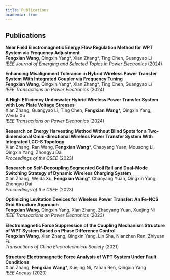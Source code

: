 ```yaml
---
title: Publications
academia: true
---
```

## Publications  

**Near Field Electromagnetic Energy Flow Regulation Method for WPT System via Frequency Adjustment**  
**Fengxian Wang**, Qingxin Yang*, Xian Zhang*, Ting Chen, Guangyao Li  
_IEEE Journal of Emerging and Selected Topics in Power Electronics_ (2024)  

**Enhancing Misalignment Tolerance in Hybrid Wireless Power Transfer System With Integrated Coupler via Frequency Tuning**  
**Fengxian Wang**, Qingxin Yang*, Xian Zhang*, Ting Chen, Guangyao Li  
_IEEE Transactions on Power Electronics_ (2024)  

**A High-Efficiency Underwater Hybrid Wireless Power Transfer System with Low Plate Voltage Stresses**  
Xian Zhang, Guangyao Li, Ting Chen, **Fengxian Wang***, Qingxin Yang, Weida Xu  
_IEEE Transactions on Power Electronics_ (2024)  

**Research on Energy Harvesting Method Without Blind Spots for a Two-dimensional Omni-directional Wireless Power Transfer System With Integrated LCC-S Topology**  
Xian Zhang, Ran Wang, **Fengxian Wang***, Chaoyang Yuan, Mousong Li, Qingxin Yang, Zhongyu Dai  
_Proceedings of the CSEE_ (2023)  

**Research on Self-Decoupling Segmented Coil Rail and Dual-Mode Switching Strategy of Dynamic Wireless Charging System**  
Xian Zhang, Weida Xu, **Fengxian Wang***, Chaoyang Yuan, Qingxin Yang, Zhongyu Dai  
_Proceedings of the CSEE_ (2023)  

**Optimizing Levitation Devices for Wireless Power Transfer: An Fe-NCS Grid Structure Approach**  
**Fengxian Wang**, Qingxin Yang, Xian Zhang, Zhaoyang Yuan, Xuejing Ni  
_IEEE Transactions on Power Electronics_ (2023)  

**Electromagnetic Force Suppression of the Coupling Mechanism Structure of WPT System Based on Phase Difference Control**  
**Fengxian Wang**, Xian Zhang, Qingxin Yang, Lin Sha, Nianzhen Ren, Zhiyuan Fu  
_Transactions of China Electrotechnical Society_ (2021)  

**Structure Electromagnetic Force Analysis of WPT System Under Fault Conditions**  
Xian Zhang, **Fengxian Wang***, Xuejing Ni, Yanan Ren, Qingxin Yang  
_IEEE Access_ (2020)  
